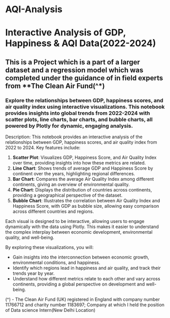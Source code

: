 # AQI-Analysis

# Interactive Analysis of GDP, Happiness & AQI Data(2022-2024)

## This is a Project which is a part of a larger dataset and a regression model which was completed under the guidance of in field experts from **The Clean Air Fund(^*)

### Explore the relationships between GDP, happiness scores, and air quality index using interactive visualizations. This notebook provides insights into global trends from 2022-2024 with scatter plots, line charts, bar charts, and bubble charts, all powered by Plotly for dynamic, engaging analysis.


Description:
This notebook provides an interactive analysis of the relationships between GDP, happiness scores, and air quality index from 2022 to 2024.
Key features include:

1. **Scatter Plot**: Visualizes GDP, Happiness Score, and Air Quality Index over time, providing insights into how these metrics are related.
2. **Line Chart**: Shows trends of average GDP and Happiness Score by continent over the years, highlighting regional differences.
3. **Bar Chart**: Compares the average Air Quality Index among different continents, giving an overview of environmental quality.
4. **Pie Chart**: Displays the distribution of countries across continents, providing a geographical perspective of the dataset.
5. **Bubble Chart**: Illustrates the correlation between Air Quality Index and Happiness Score, with GDP as bubble size, allowing easy comparison across different countries and regions.

Each visual is designed to be interactive, allowing users to engage dynamically with the data using Plotly. This makes it easier to understand the complex interplay between economic development, environmental quality, and well-being.

By exploring these visualizations, you will:
- Gain insights into the interconnection between economic growth, environmental conditions, and happiness.
- Identify which regions lead in happiness and air quality, and track their trends year by year.
- Understand how different metrics relate to each other and vary across continents, providing a global perspective on development and well-being.


(^) - The Clean Air Fund (UK) registered in England with company number 11766712 and charity number 1183697; Company at which I held the position of Data science Intern(New Delhi Location)

